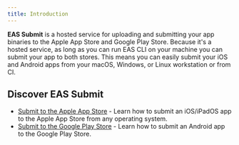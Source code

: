 ```yaml
---
title: Introduction
---
```


**EAS Submit** is a hosted service for uploading and submitting your app binaries to the Apple App Store and Google Play Store. Because it's a hosted service, as long as you can run EAS CLI on your machine you can submit your app to both stores. This means you can easily submit your iOS and Android apps from your macOS, Windows, or Linux workstation or from CI.

## Discover EAS Submit

- [Submit to the Apple App Store](submit-ios.md) - Learn how to submit an iOS/iPadOS app to the Apple App Store from any operating system.
- [Submit to the Google Play Store](submit-android.md) - Learn how to submit an Android app to the Google Play Store.
